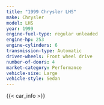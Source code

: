 ```yaml
---
title: "1999 Chrysler LHS"
make: Chrysler
model: LHS
year: 1999
engine-fuel-type: regular unleaded
engine-hp: 253
engine-cylinders: 6
transmission-type: Automatic
driven-wheels: Front wheel drive
number-of-doors: 4
market-category: Performance
vehicle-size: Large
vehicle-style: Sedan
---
```


{{< car_info >}}
